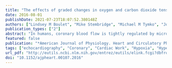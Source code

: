 ```yaml
---
title: "The effects of graded changes in oxygen and carbon dioxide tension on coronary blood velocity independent of myocardial energy demand."
date: 2016-08-01
publishDate: 2021-07-23T18:07:52.380148Z
authors: ["Lindsey M Boulet", "Mike Stembridge", "Michael M Tymko", "Joshua C Tremblay", "Glen E Foster"]
publication_types: ["2"]
abstract: "In humans, coronary blood flow is tightly regulated by microvessels within the myocardium to match myocardial energy demand. However, evidence regarding inherent sensitivity of the microvessels to changes in arterial partial pressure of carbon dioxide and oxygen is conflicting because of the accompanied changes in myocardial energy requirements. This study aimed to investigate the changes in coronary blood velocity while manipulating partial pressures of end-tidal CO2 (Petco2) and O2 (Peto2). It was hypothesized that an increase in Petco2 (hypercapnia) or decrease in Peto2 (hypoxia) would result in a significant increase in mean blood velocity in the left anterior descending artery (LADVmean) due to an increase in both blood gases and energy demand associated with the concomitant cardiovascular response. Cardiac energy demand was assessed through noninvasive measurement of the total left ventricular mechanical energy. Healthy subjects (n = 13) underwent a euoxic CO2 test (Petco2 = -8, -4, 0, +4, and +8 mmHg from baseline) and an isocapnic hypoxia test (Peto2 = 64, 52, and 45 mmHg). LADVmean was assessed using transthoracic Doppler echocardiography. Hypercapnia evoked a 34.6 ± 8.5% (mean ± SE; P textless 0.01) increase in mean LADVmean, whereas hypoxia increased LADVmean by 51.4 ± 8.8% (P textless 0.05). Multiple stepwise regressions revealed that both mechanical energy and changes in arterial blood gases are important contributors to the observed changes in LADVmean (P textless 0.01). In summary, regulation of the coronary vasculature in humans is mediated by metabolic changes within the heart and an inherent sensitivity to arterial blood gases."
featured: false
publication: "*American Journal of Physiology. Heart and Circulatory Physiology*"
tags: ["echocardiography", "Coronary", "Cardiac Work", "Hypoxia", "Hypercapnia", "Hemodynamics", "Humans", "hypoxia", "Adult", "Male", "Oxygen", "Young Adult", "Healthy Volunteers", "Blood Flow Velocity", "carbon dioxide", "Carbon Dioxide", "coronary vessels", "Coronary Vessels", "dynamic end-tidal forcing", "Echocardiography", "Doppler", "Heart Ventricles", "Microvessels", "Myocardium", "Partial Pressure", "Regression Analysis", "Ventricular Function", "Left"]
url_pdf: "http://eutils.ncbi.nlm.nih.gov/entrez/eutils/elink.fcgi?dbfrom=pubmed&id=27233761&retmode=ref&cmd=prlinks"
doi: "10.1152/ajpheart.00107.2016"
---
```


